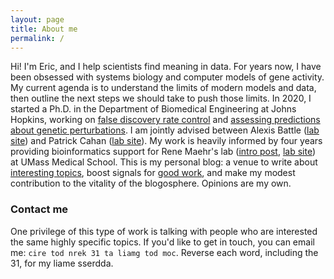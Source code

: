 ```yaml
---
layout: page
title: About me
permalink: /
---
```


Hi! I'm Eric, and I help scientists find meaning in data. For years now, I have been obsessed with systems biology and computer models of gene activity. My current agenda is to understand the limits of modern models and data, then outline the next steps we should take to push those limits. In 2020, I started a Ph.D. in the Department of Biomedical Engineering at Johns Hopkins, working on [false discovery rate control](https://www.biorxiv.org/content/10.1101/2023.05.23.541948v1) and [assessing predictions about genetic perturbations](https://github.com/ekernf01/perturbation_benchmarking). I am jointly advised between Alexis Battle ([lab site](https://battlelab.jhu.edu/)) and Patrick Cahan ([lab site](https://www.cahanlab.org/)). My work is heavily informed by four years providing bioinformatics support for Rene Maehr's lab ([intro post](/about_maehrlab), [lab site](http://maehrlab.net/)) at UMass Medical School. This is my personal blog: a venue to write about [interesting topics](/topics), boost signals for [good work](/blogroll), and make my modest contribution to the vitality of the blogosphere. Opinions are my own.

### Contact me

One privilege of this type of work is talking with people who are interested the same highly specific topics. If you'd like to get in touch, you can email me: `cire tod nrek 31 ta liamg tod moc`. Reverse each word, including the 31, for my liame sserdda. 
